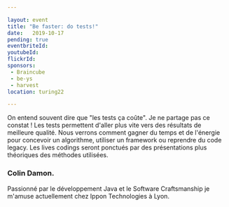 ```yaml
---

layout: event
title: "Be faster: do tests!"
date:   2019-10-17
pending: true
eventbriteId: 
youtubeId: 
flickrId:
sponsors:
 - Braincube
 - be-ys
 - harvest
location: turing22

---
```


On entend souvent dire que "les tests ça coûte". Je ne partage pas ce constat ! Les tests permettent d'aller plus vite vers des résultats de meilleure qualité. Nous verrons comment gagner du temps et de l'énergie pour concevoir un algorithme, utiliser un framework ou reprendre du code legacy. Les lives codings seront ponctués par des présentations plus théoriques des méthodes utilisées.

### Colin Damon. 

Passionné par le développement Java et le Software Craftsmanship je m'amuse actuellement chez Ippon Technologies à Lyon. 

